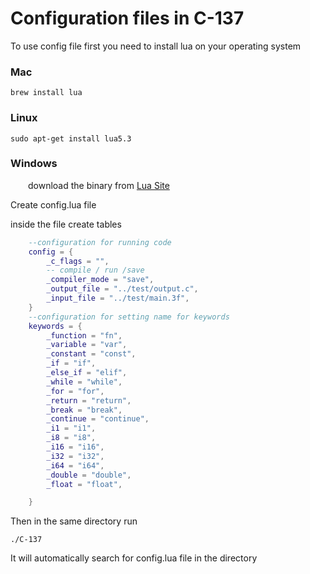# Configuration files in C-137

To use config file first you need to install lua on your operating system
### Mac
    brew install lua
### Linux 
    sudo apt-get install lua5.3
### Windows
&emsp;&emsp;download the binary from [Lua Site]( https://www.lua.org/download.html)

Create config.lua file

inside the file create tables
```lua
    --configuration for running code
    config = {
        _c_flags = "",
        -- compile / run /save
        _compiler_mode = "save",
        _output_file = "../test/output.c",
        _input_file = "../test/main.3f",
    }
    --configuration for setting name for keywords
    keywords = {
        _function = "fn",
        _variable = "var",
        _constant = "const",
        _if = "if",
        _else_if = "elif",
        _while = "while",
        _for = "for",
        _return = "return",
        _break = "break",
        _continue = "continue",
        _i1 = "i1",
        _i8 = "i8",
        _i16 = "i16",
        _i32 = "i32",
        _i64 = "i64",
        _double = "double",
        _float = "float",

    }

```
    
Then in the same directory run 

    ./C-137

It will automatically search for config.lua file in the directory